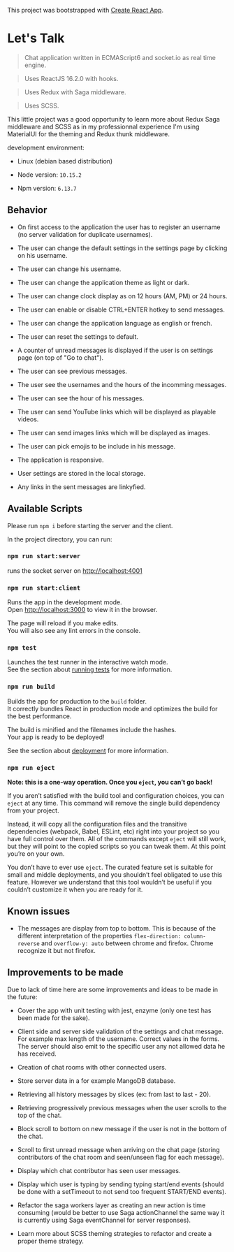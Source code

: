 This project was bootstrapped with [Create React App](https://github.com/facebook/create-react-app).

# Let's Talk

> Chat application written in ECMAScript6 and socket.io as real time engine.

> Uses ReactJS 16.2.0 with hooks.

> Uses Redux with Saga middleware.

> Uses SCSS.

This little project was a good opportunity to learn more about Redux Saga middleware and SCSS as in my professionnal experience I'm using MaterialUI for the theming and Redux thunk middleware.</br>

development environment:<br>

- Linux (debian based distribution)

- Node version: `10.15.2`

- Npm version: `6.13.7`

## Behavior

- On first access to the application the user has to register an username (no server validation for duplicate usernames).

- The user can change the default settings in the settings page by clicking on his username.

- The user can change his username.

- The user can change the application theme as light or dark.

- The user can change clock display as on 12 hours (AM, PM) or 24 hours.

- The user can enable or disable CTRL+ENTER hotkey to send messages.

- The user can change the application language as english or french.

- The user can reset the settings to default.

- A counter of unread messages is displayed if the user is on settings page (on top of "Go to chat").

- The user can see previous messages.

- The user see the usernames and the hours of the incomming messages.

- The user can see the hour of his messages.

- The user can send YouTube links which will be displayed as playable videos.

- The user can send images links which will be displayed as images.

- The user can pick emojis to be include in his message.

- The application is responsive.

- User settings are stored in the local storage.

- Any links in the sent messages are linkyfied.

## Available Scripts

Please run `npm i` before starting the server and the client.

In the project directory, you can run:

### `npm run start:server`

runs the socket server on [http://localhost:4001](http://localhost:4001)

### `npm run start:client`

Runs the app in the development mode.<br />
Open [http://localhost:3000](http://localhost:3000) to view it in the browser.

The page will reload if you make edits.<br />
You will also see any lint errors in the console.

### `npm test`

Launches the test runner in the interactive watch mode.<br />
See the section about [running tests](https://facebook.github.io/create-react-app/docs/running-tests) for more information.

### `npm run build`

Builds the app for production to the `build` folder.<br />
It correctly bundles React in production mode and optimizes the build for the best performance.

The build is minified and the filenames include the hashes.<br />
Your app is ready to be deployed!

See the section about [deployment](https://facebook.github.io/create-react-app/docs/deployment) for more information.

### `npm run eject`

**Note: this is a one-way operation. Once you `eject`, you can’t go back!**

If you aren’t satisfied with the build tool and configuration choices, you can `eject` at any time. This command will remove the single build dependency from your project.

Instead, it will copy all the configuration files and the transitive dependencies (webpack, Babel, ESLint, etc) right into your project so you have full control over them. All of the commands except `eject` will still work, but they will point to the copied scripts so you can tweak them. At this point you’re on your own.

You don’t have to ever use `eject`. The curated feature set is suitable for small and middle deployments, and you shouldn’t feel obligated to use this feature. However we understand that this tool wouldn’t be useful if you couldn’t customize it when you are ready for it.

## Known issues

- The messages are display from top to bottom. This is because of the different interpretation of the properties `flex-direction: column-reverse` and `overflow-y: auto` between chrome and firefox. Chrome recognize it but not firefox.

## Improvements to be made

Due to lack of time here are some improvements and ideas to be made in the future:</br>

- Cover the app with unit testing with jest, enzyme (only one test has been made for the sake).

- Client side and server side validation of the settings and chat message. For example max length of the username. Correct values in the forms. The server should also emit to the specific user any not allowed data he has received.

- Creation of chat rooms with other connected users.

- Store server data in a for example MangoDB database.

- Retrieving all history messages by slices (ex: from last to last - 20).

- Retrieving progressively previous messages when the user scrolls to the top of the chat.

- Block scroll to bottom on new message if the user is not in the bottom of the chat.

- Scroll to first unread message when arriving on the chat page (storing contributors of the chat room and seen/unseen flag for each message).

- Display which chat contributor has seen user messages.

- Display which user is typing by sending typing start/end events (should be done with a setTimeout to not send too frequent START/END events).

- Refactor the saga workers layer as creating an new action is time consuming (would be better to use Saga actionChannel the same way it is currently using Saga eventChannel for server responses).

- Learn more about SCSS theming strategies to refactor and create a proper theme strategy.
